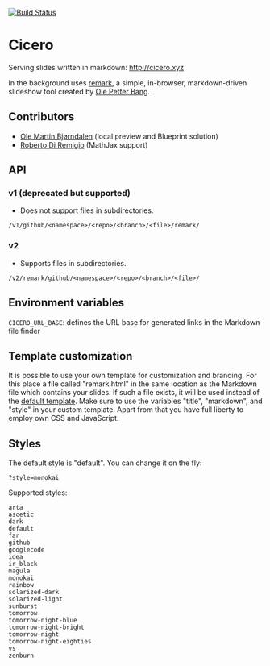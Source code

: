 [![Build Status](https://travis-ci.org/bast/cicero.svg?branch=master)](https://travis-ci.org/bast/cicero/builds)


# Cicero

Serving slides written in markdown: http://cicero.xyz

In the background uses [remark](https://github.com/gnab/remark),
a simple, in-browser, markdown-driven slideshow tool
created by [Ole Petter Bang](https://github.com/gnab).


## Contributors

- [Ole Martin Bjørndalen](https://github.com/olemb) (local preview and Blueprint solution)
- [Roberto Di Remigio](https://github.com/robertodr) (MathJax support)


## API

### v1 (deprecated but supported)

- Does not support files in subdirectories.
```
/v1/github/<namespace>/<repo>/<branch>/<file>/remark/
```


### v2

- Supports files in subdirectories.
```
/v2/remark/github/<namespace>/<repo>/<branch>/<file>/
```


## Environment variables

`CICERO_URL_BASE`: defines the URL base for generated links in the Markdown file finder


## Template customization

It is possible to use your own template for customization and branding.  For
this place a file called "remark.html" in the same location as the Markdown
file which contains your slides. If such a file exists, it will be used instead
of the [default template](../master/cicero/templates/remark.html). Make sure to
use the variables "title", "markdown", and "style" in your custom template. Apart from
that you have full liberty to employ own CSS and JavaScript.


## Styles

The default style is "default". You can change it on the fly:
```
?style=monokai
```

Supported styles:
```
arta
ascetic
dark
default
far
github
googlecode
idea
ir_black
magula
monokai
rainbow
solarized-dark
solarized-light
sunburst
tomorrow
tomorrow-night-blue
tomorrow-night-bright
tomorrow-night
tomorrow-night-eighties
vs
zenburn
```
